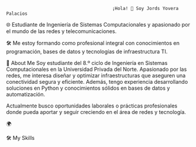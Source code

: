                                             ¡Hola! 👋 Soy Jords Yovera Palacios

🌐 Estudiante de Ingeniería de Sistemas Computacionales y apasionado por el mundo de las redes y telecomunicaciones.

🛠️ Me estoy formando como profesional integral con conocimientos en programación, bases de datos y tecnologías de infraestructura TI.

🧠 About Me
Soy estudiante del 8.º ciclo de Ingeniería en Sistemas Computacionales en la Universidad Privada del Norte.
Apasionado por las redes, me interesa diseñar y optimizar infraestructuras que aseguren una conectividad segura y eficiente.
Además, tengo experiencia desarrollando soluciones en Python y conocimientos sólidos en bases de datos y automatización.

Actualmente busco oportunidades laborales o prácticas profesionales donde pueda aportar y seguir creciendo en el área de redes y tecnología.

🌍 

🛠️ My Skills
